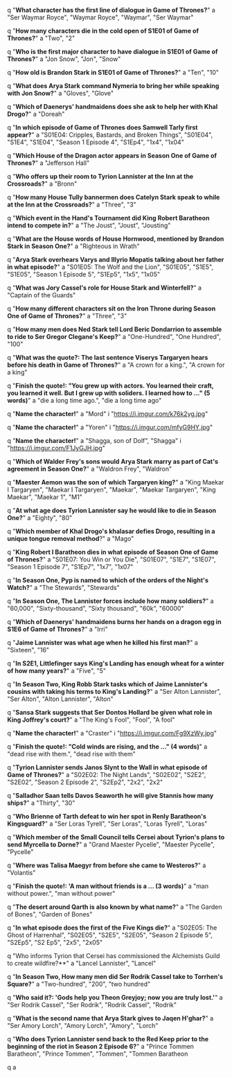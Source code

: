 q "**What character has the first line of dialogue in Game of Thrones?**"
a "Ser Waymar Royce", "Waymar Royce", "Waymar", "Ser Waymar"

q "**How many characters die in the cold open of S1E01 of Game of Thrones?**"
a "Two", "2"

q "**Who is the first major character to have dialogue in S1E01 of Game of Thrones?**"
a "Jon Snow", "Jon", "Snow"

q "**How old is Brandon Stark in S1E01 of Game of Thrones?**"
a "Ten", "10"

q "**What does Arya Stark command Nymeria to bring her while speaking with Jon Snow?**"
a "Gloves", "Glove"

q "**Which of Daenerys' handmaidens does she ask to help her with Khal Drogo?**"
a "Doreah"

q "**In which episode of Game of Thrones does Samwell Tarly first appear?**"
a "S01E04: Cripples, Bastards, and Broken Things", "S01E04", "S1E4", "S1E04", "Season 1 Episode 4", "S1Ep4", "1x4", "1x04"

q "**Which House of the Dragon actor appears in Season One of Game of Thrones?**"
a "Jefferson Hall"

q "**Who offers up their room to Tyrion Lannister at the Inn at the Crossroads?**"
a "Bronn"

q "**How many House Tully bannermen does Catelyn Stark speak to while at the Inn at the Crossroads?**"
a "Three", "3"

q "**Which event in the Hand's Tournament did King Robert Baratheon intend to compete in?**"
a "The Joust", "Joust", "Jousting"

q "**What are the House words of House Hornwood, mentioned by Brandon Stark in Season One?**"
a "Righteous in Wrath"

q "**Arya Stark overhears Varys and Illyrio Mopatis talking about her father in what episode?**"
a "S01E05: The Wolf and the Lion", "S01E05", "S1E5", "S1E05", "Season 1 Episode 5", "S1Ep5", "1x5", "1x05"

q "**What was Jory Cassel's role for House Stark and Winterfell?**"
a "Captain of the Guards"

q "**How many different characters sit on the Iron Throne during Season One of Game of Thrones?**"
a "Three", "3"

q "**How many men does Ned Stark tell Lord Beric Dondarrion to assemble to ride to Ser Gregor Clegane's Keep?**"
a "One-Hundred", "One Hundred", "100"

q "**What was the quote?: The last sentence Viserys Targaryen hears before his death in Game of Thrones?**"
a "A crown for a king.", "A crown for a king"

q "**Finish the quote!: "You grew up with actors. You learned their craft, you learned it well. But I grew up with soliders. I learned how to ..." (5 words)**"
a "die a long time ago.", "die a long time ago"

q "**Name the character!**"
a "Mord"
i "https://i.imgur.com/k76k2yg.jpg"

q "**Name the character!**"
a "Yoren"
i "https://i.imgur.com/mfyG9HY.jpg"

q "**Name the character!**"
a "Shagga, son of Dolf", "Shagga"
i "https://i.imgur.com/F1JyGJH.jpg"

q "**Which of Walder Frey's sons would Arya Stark marry as part of Cat's agreement in Season One?**"
a "Waldron Frey", "Waldron"

q "**Maester Aemon was the son of which Targaryen king?**"
a "King Maekar I Targaryen", "Maekar I Targaryen", "Maekar", "Maekar Targaryen", "King Maekar", "Maekar 1", "M1"

q "**At what age does Tyrion Lannister say he would like to die in Season One?**"
a "Eighty", "80"

q "**Which member of Khal Drogo's khalasar defies Drogo, resulting in a unique tongue removal method**?"
a "Mago"

q "**King Robert I Baratheon dies in what episode of Season One of Game of Thrones?**"
a "S01E07: You Win or You Die", "S01E07", "S1E7", "S1E07", "Season 1 Episode 7", "S1Ep7", "1x7", "1x07"

q "**In Season One, Pyp is named to which of the orders of the Night's Watch?**"
a "The Stewards", "Stewards"

q "**In Season One, The Lannister forces include how many soldiers?**"
a "60,000", "Sixty-thousand", "Sixty thousand", "60k", "60000"

q "**Which of Daenerys' handmaidens burns her hands on a dragon egg in S1E6 of Game of Thrones?**"
a "Irri"

q "**Jaime Lannister was what age when he killed his first man?**"
a "Sixteen", "16"

q "**In S2E1, Littlefinger says King's Landing has enough wheat for a winter of how many years?**"
a "Five", "5"

q "**In Season Two, King Robb Stark tasks which of Jaime Lannister's cousins with taking his terms to King's Landing?**"
a "Ser Alton Lannister", "Ser Alton", "Alton Lannister", "Alton"

q "**Sansa Stark suggests that Ser Dontos Hollard be given what role in King Joffrey's court?**"
a "The King's Fool", "Fool", "A fool"

q "**Name the character!**" 
a "Craster"
i "https://i.imgur.com/Fg9XzWy.jpg"

q "**Finish the quote!: "Cold winds are rising, and the ..." (4 words)**"
a "dead rise with them.", "dead rise with them"

q "**Tyrion Lannister sends Janos Slynt to the Wall in what episode of Game of Thrones?**"
a "S02E02: The Night Lands", "S02E02", "S2E2", "S2E02", "Season 2 Episode 2", "S2Ep2", "2x2", "2x2"

q "**Salladhor Saan tells Davos Seaworth he will give Stannis how many ships?**"
a "Thirty", "30"

q "**Who Brienne of Tarth defeat to win her spot in Renly Baratheon's Kingsguard?**"
a "Ser Loras Tyrell", "Ser Loras", "Loras Tyrell", "Loras"

q "**Which member of the Small Council tells Cersei about Tyrion's plans to send Myrcella to Dorne?**"
a "Grand Maester Pycelle", "Maester Pycelle", "Pycelle"

q "**Where was Talisa Maegyr from before she came to Westeros?**"
a "Volantis"

q "**Finish the quote!: 'A man without friends is a ... (3 words)**"
a "man without power.", "man without power"

q "**The desert around Qarth is also known by what name?**"
a "The Garden of Bones", "Garden of Bones"

q "**In what episode does the first of the Five Kings die?**"
a "S02E05: The Ghost of Harrenhal", "S02E05", "S2E5", "S2E05", "Season 2 Episode 5", "S2Ep5", "S2 Ep5", "2x5", "2x05"

q "Who informs Tyrion that Cersei has commissioned the Alchemists Guild to create wildfire?**"
a "Lancel Lannister", "Lancel"

q "**In Season Two, How many men did Ser Rodrik Cassel take to Torrhen's Square?**"
a "Two-hundred", "200", "two hundred"

q "**Who said it?: 'Gods help you Theon Greyjoy; now you are truly lost.'**"
a "Ser Rodrik Cassel", "Ser Rodrik", "Rodrik Cassel", "Rodrik"

q "**What is the second name that Arya Stark gives to Jaqen H'ghar?**"
a "Ser Amory Lorch", "Amory Lorch", "Amory", "Lorch"

q "**Who does Tyrion Lannister send back to the Red Keep prior to the beginning of the riot in Season 2 Episode 6?**"
a "Prince Tommen Baratheon", "Prince Tommen", "Tommen", "Tommen Baratheon

q
a
